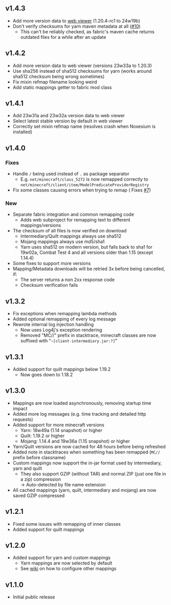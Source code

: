 ## v1.4.3

- Add more version data to [web viewer](https://stackdeobf.booky.dev/) (1.20.4-rc1 to 24w19b)
- Don't verify checksums for yarn maven metadata at all ([#10](https://github.com/booky10/StackDeobfuscator/issues/10))
    - This can't be reliably checked, as fabric's maven cache returns outdated files for a while after an update

## v1.4.2

- Add more version data to web viewer (versions 23w33a to 1.20.3)
- Use sha256 instead of sha512 checksums for yarn (works around sha512 checksum being wrong sometimes)
- Fix mixin refmap filename looking weird
- Add static mappings getter to fabric mod class

## v1.4.1

- Add 23w31a and 23w32a version data to web viewer
- Select latest stable version by default in web viewer
- Correctly set mixin refmap name (resolves crash when Noxesium is installed)

## v1.4.0

### Fixes

- Handle `/` being used instead of `.` as package separator
    - E.g. `net/minecraft/class_5272` is now remapped correctly
      to `net/minecraft/client/item/ModelPredicateProviderRegistry`
- Fix some classes causing errors when trying to remap (
  Fixes [#7](https://github.com/booky10/StackDeobfuscator/issues/7))

### New

- Separate fabric integration and common remapping code
    - Adds web subproject for remapping text to different mappings/versions
- The checksum of all files is now verified on download
    - Intermediary/Quilt mappings always use sha512
    - Mojang mappings always use md5/sha1
    - Yarn uses sha512 on modern version, but falls back to sha1 for 19w02a, Combat Test 4 and all versions older than
      1.15 (except 1.14.4)
- Some fixes to support more versions
- Mapping/Metadata downloads will be retried 3x before being cancelled, if:
    - The server returns a non 2xx response code
    - Checksum verification fails

## v1.3.2

- Fix exceptions when remapping lambda methods
- Added optional remapping of every log message
- Rewrote internal log injection handling
    - Now uses Log4j's exception rendering
    - Removed "MC//" prefix in stacktrace, minecraft classes are now suffixed with "`~[client-intermediary.jar:?]`"

## v1.3.1

- Added support for quilt mappings below 1.19.2
    - Now goes down to 1.18.2

## v1.3.0

- Mappings are now loaded asynchronously, removing startup time impact
- Added more log messages (e.g. time tracking and detailed http requests)
- Added support for more minecraft versions
    - Yarn: 18w49a (1.14 snapshot) or higher
    - Quilt: 1.19.2 or higher
    - Mojang: 1.14.4 and 19w36a (1.15 snapshot) or higher
- Yarn/Quilt versions are now cached for 48 hours before being refreshed
- Added note in stacktraces when something has been remapped (`MC//` prefix before classname)
- Custom mappings now support the in-jar format used by intermediary, yarn and quilt
    - They also support GZIP (without TAR) and normal ZIP (just one file in a zip) compression<br>
      → Auto-detected by file name extension
- All cached mappings (yarn, quilt, intermediary and mojang) are now saved GZIP compressed

## v1.2.1

- Fixed some issues with remapping of inner classes
- Added support for quilt mappings

## v1.2.0

- Added support for yarn and custom mappings
    - Yarn mappings are now selected by default
    - See [wiki](https://github.com/booky10/StackDeobfuscator/wiki) on how to configure other mappings

## v1.1.0

- Initial public release
